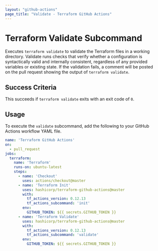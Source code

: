```yaml
---
layout: "github-actions"
page_title: "Validate - Terraform GitHub Actions"
---
```


# Terraform Validate Subcommand

Executes `terraform validate` to validate the Terraform files in a working directory. Validate runs checks that verify whether a configuration is syntactically valid and internally consistent, regardless of any provided variables or existing state. If the validation fails, a comment will be posted on the pull request showing the output of `terraform validate`.

## Success Criteria

This succeeds if `terraform validate` exits with an exit code of `0`.

## Usage

To execute the `validate` subcommand, add the following to your GitHub Actions workflow YAML file.

```yaml
name: 'Terraform GitHub Actions'
on:
  - pull_request
jobs:
  terraform:
    name: 'Terraform'
    runs-on: ubuntu-latest
    steps:
      - name: 'Checkout'
        uses: actions/checkout@master
      - name: 'Terraform Init'
        uses: hashicorp/terraform-github-actions@master
        with:
          tf_actions_version: 0.12.13
          tf_actions_subcommand: 'init'
        env:
          GITHUB_TOKEN: ${{ secrets.GITHUB_TOKEN }}
      - name: 'Terraform Validate'
        uses: hashicorp/terraform-github-actions@master
        with:
          tf_actions_version: 0.12.13
          tf_actions_subcommand: 'validate'
        env:
          GITHUB_TOKEN: ${{ secrets.GITHUB_TOKEN }}
```
